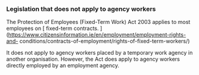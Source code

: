 ###  Legislation that does not apply to agency workers

The Protection of Employees (Fixed-Term Work) Act 2003 applies to most
employees on [ fixed-term contracts.
](https://www.citizensinformation.ie/en/employment/employment-rights-and-
conditions/contracts-of-employment/rights-of-fixed-term-workers/)

It does not apply to agency workers placed by a temporary work agency in
another organisation. However, the Act does apply to agency workers directly
employed by an employment agency.
